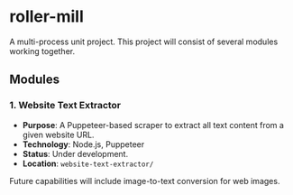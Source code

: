 # roller-mill

A multi-process unit project. This project will consist of several modules working together.

## Modules

### 1. Website Text Extractor

*   **Purpose**: A Puppeteer-based scraper to extract all text content from a given website URL.
*   **Technology**: Node.js, Puppeteer
*   **Status**: Under development.
*   **Location**: `website-text-extractor/`

Future capabilities will include image-to-text conversion for web images.
